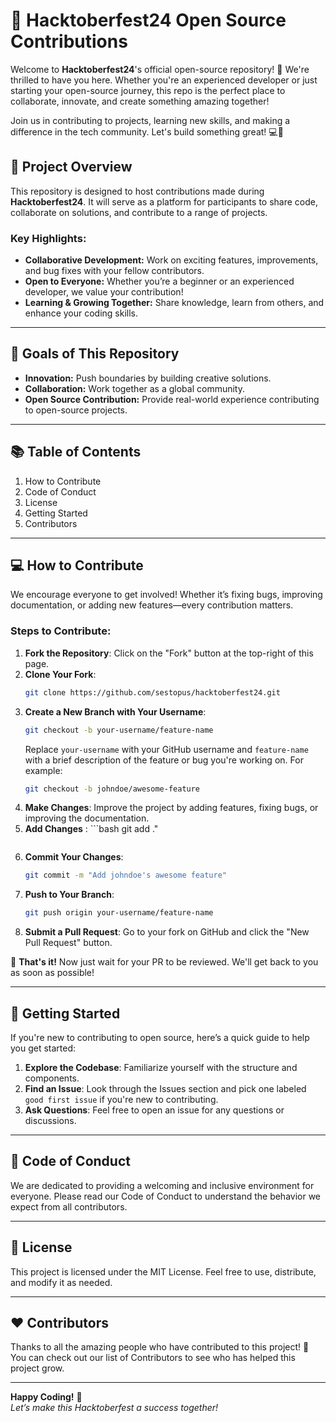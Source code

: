 # 🌟 Hacktoberfest24 Open Source Contributions

Welcome to **Hacktoberfest24**'s official open-source repository! 👋 We're thrilled to have you here. Whether you're an experienced developer or just starting your open-source journey, this repo is the perfect place to collaborate, innovate, and create something amazing together!

Join us in contributing to projects, learning new skills, and making a difference in the tech community. Let's build something great! 💻🎉

## 🚀 Project Overview

This repository is designed to host contributions made during **Hacktoberfest24**. It will serve as a platform for participants to share code, collaborate on solutions, and contribute to a range of projects.

### Key Highlights:
- **Collaborative Development:** Work on exciting features, improvements, and bug fixes with your fellow contributors.
- **Open to Everyone:** Whether you’re a beginner or an experienced developer, we value your contribution!
- **Learning & Growing Together:** Share knowledge, learn from others, and enhance your coding skills.

---

## 🎯 Goals of This Repository
- **Innovation:** Push boundaries by building creative solutions.
- **Collaboration:** Work together as a global community.
- **Open Source Contribution:** Provide real-world experience contributing to open-source projects.
  
---

## 📚 Table of Contents
1. How to Contribute
2. Code of Conduct
3. License
4. Getting Started
5. Contributors

---

## 💻 How to Contribute

We encourage everyone to get involved! Whether it’s fixing bugs, improving documentation, or adding new features—every contribution matters.

### Steps to Contribute:
1. **Fork the Repository**: Click on the "Fork" button at the top-right of this page.
2. **Clone Your Fork**: 
    ```bash
    git clone https://github.com/sestopus/hacktoberfest24.git
    ```
3. **Create a New Branch with Your Username**:
    ```bash
    git checkout -b your-username/feature-name
    ```
    Replace `your-username` with your GitHub username and `feature-name` with a brief description of the feature or bug you're working on. For example:
    ```bash
    git checkout -b johndoe/awesome-feature
    ```
4. **Make Changes**: Improve the project by adding features, fixing bugs, or improving the documentation.
5. **Add Changes** : ```bash
    git add ."
    ```
6. **Commit Your Changes**:
    ```bash
    git commit -m "Add johndoe's awesome feature"
    ```
7. **Push to Your Branch**:
    ```bash
    git push origin your-username/feature-name
    ```
8. **Submit a Pull Request**: Go to your fork on GitHub and click the "New Pull Request" button. 
   
🎉 **That's it!** Now just wait for your PR to be reviewed. We'll get back to you as soon as possible!

---

## 📖 Getting Started

If you're new to contributing to open source, here’s a quick guide to help you get started:

1. **Explore the Codebase**: Familiarize yourself with the structure and components.
2. **Find an Issue**: Look through the Issues section and pick one labeled `good first issue` if you're new to contributing.
3. **Ask Questions**: Feel free to open an issue for any questions or discussions.

---

## 🌟 Code of Conduct

We are dedicated to providing a welcoming and inclusive environment for everyone. Please read our Code of Conduct to understand the behavior we expect from all contributors.

---

## 📝 License

This project is licensed under the MIT License. Feel free to use, distribute, and modify it as needed.

---

## ❤️ Contributors

Thanks to all the amazing people who have contributed to this project! 🙌 You can check out our list of Contributors to see who has helped this project grow.

---

**Happy Coding!** 🎉  
*Let’s make this Hacktoberfest a success together!*

